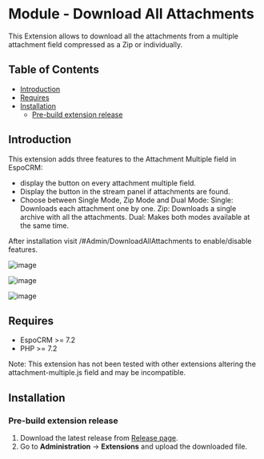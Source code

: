 # Module - Download All Attachments
This Extension allows to download all the attachments from a multiple attachment field compressed as a Zip or individually.

## Table of Contents

* [Introduction](#introduction)
* [Requires](#requires)
* [Installation](#installation)
    * [Pre-build extension release](#pre-build-extension-release)

## Introduction

This extension adds three features to the Attachment Multiple field in EspoCRM: 

- display the button on every attachment multiple field. 
- Display the button in the stream panel if attachments are found.
- Choose between Single Mode, Zip Mode and Dual Mode: Single: Downloads each attachment one by one. Zip: Downloads a single archive with all the attachments. Dual: Makes both modes available at the same time.

After installation visit /#Admin/DownloadAllAttachments to enable/disable features.

![image](https://user-images.githubusercontent.com/32223252/230526964-271d9c8b-e2ac-43dd-8d4c-11f93a69b423.png)

![image](https://user-images.githubusercontent.com/32223252/230527063-9d5315df-3f4e-458c-9bfd-899007c72562.png)

![image](https://user-images.githubusercontent.com/32223252/230527190-f6a26c77-a318-499a-8dcd-cd714b99ed57.png)


## Requires

- EspoCRM >= 7.2
- PHP >= 7.2

Note: This extension has not been tested with other extensions altering the attachment-multiple.js field and may be incompatible.

## Installation

### Pre-build extension release

1. Download the latest release from [Release page](https://github.com/Kharg/download-all-attachments/releases/latest).
2. Go to **Administration** -> **Extensions** and upload the downloaded file.
